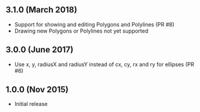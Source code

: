 3.1.0 (March 2018)
------------------

 - Support for showing and editing Polygons and Polylines (PR #8)
 - Drawing new Polygons or Polylines not yet supported

3.0.0 (June 2017)
-----------------

 - Use x, y, radiusX and radiusY instead of cx, cy, rx and ry for ellipses (PR #6)

1.0.0 (Nov 2015)
----------------

 - Initial release
